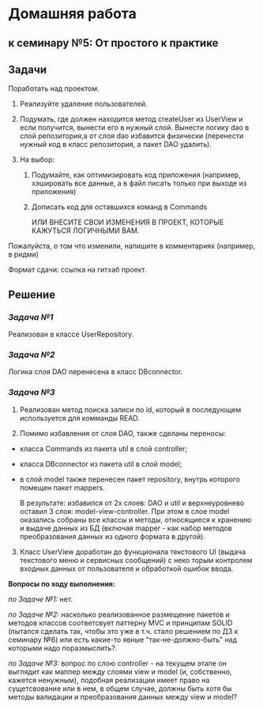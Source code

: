 # Домашняя работа

## к семинару №5: От простого к практике

## Задачи

Поработать над проектом.

1. Реализуйте удаление пользователей.
2. Подумать, где должен находится метод createUser из UserView и если получится, вынести его в нужный слой. Вынести логику dao в слой репозитория,а от слоя dao избавится физически (перенести нужный код в класс репозитория, а пакет DAO удалить).
3. На выбор:

    1) Подумайте, как оптимизировать код приложения (например, хэшировать все данные, а в файл писать только при выходе из приложения)
    2) Дописать код для оставшихся команд в Commands

        ИЛИ ВНЕСИТЕ СВОИ ИЗМЕНЕНИЯ В ПРОЕКТ, КОТОРЫЕ КАЖУТЬСЯ ЛОГИЧНЫМИ ВАМ.

Пожалуйста, о том что изменили, напишите в комментариях (например, в ридми)

Формат сдачи: ссылка на гитхаб проект.

## Решение

### *Задача №1*

Реализован в классе UserRepository.

### *Задача №2*

Логика слоя DAO перенесена в класс DBconnector.

### *Задача №3*

1. Реализован метод поиска записи по id, который в последующем используется для комманды READ.

2. Помимо избавления от слоя DAO, также сделаны переносы:

- класса Commands из пакета util в слой controller;
- класса DBconnector из пакета util в слой model;
- в слой model также перенесен пакет repository, внутрь которого помещен пакет mappers.

    В результате: избавился от 2х слоев: DAO и util и верхнеуровнево оставил 3 слоя: model-view-controller. При этом в слое model оказались собраны все классы и методы, относящиеся к хранению и выдаче данных из БД (включая mapper - как набор методов преобразования данных из одного формата в другой).

3. Класс UserView доработан до функционала текстового UI (выдача текстового меню и сервисных сообщений) с неко торым контролем входных данных от пользователя и обработкой ошибок ввода.

**Вопросы по ходу выполнения:**

*по Задаче №1:* нет.

*по Задаче №2:* насколько реализованное размещение пакетов и методов классов соответсвует паттерну MVC и принципам SOLID (пытался сделать так, чтобы это уже в т.ч. стало решением по ДЗ к семинару №6) или есть какие-то явные "так-не-должно-быть" над которыми надо поразмыслить?.

*по Задаче №3:* вопрос по слою controller - на текущем этапе он выглядит как маппер между слоями view и model (и, собственно, кажется ненужным), подобная реализации имеет право на сущетсвование или в нем, в общем случае, должны быть хотя бы методы валидации и преобразования данных между view и model?
